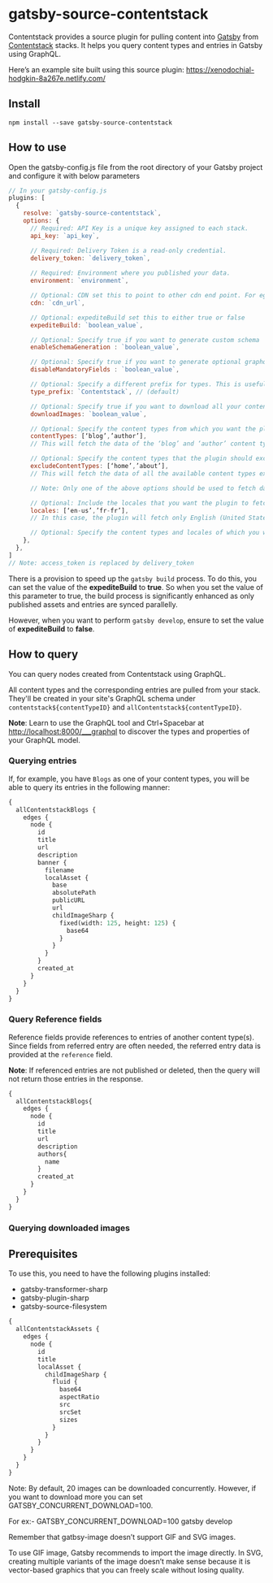 # gatsby-source-contentstack

Contentstack provides a source plugin for pulling content into [Gatsby][gatsby] from [Contentstack][contentstack] stacks. It helps you query content types and entries in Gatsby using GraphQL.

Here’s an example site built using this source plugin: https://xenodochial-hodgkin-8a267e.netlify.com/

## Install

`npm install --save gatsby-source-contentstack`

## How to use

Open the gatsby-config.js file from the root directory of your Gatsby project and configure it with below parameters

```javascript
// In your gatsby-config.js
plugins: [
  {
    resolve: `gatsby-source-contentstack`,
    options: {
      // Required: API Key is a unique key assigned to each stack.
      api_key: `api_key`,

      // Required: Delivery Token is a read-only credential. 
      delivery_token: `delivery_token`,
      
      // Required: Environment where you published your data.
      environment: `environment`,

      // Optional: CDN set this to point to other cdn end point. For eg: https://eu-cdn.contentstack.com/v3 
      cdn: `cdn_url`,

      // Optional: expediteBuild set this to either true or false
      expediteBuild: `boolean_value`,

      // Optional: Specify true if you want to generate custom schema
      enableSchemaGeneration : `boolean_value`,

      // Optional: Specify true if you want to generate optional graphql fields for mandatory Contentstack fields
      disableMandatoryFields : `boolean_value`,

      // Optional: Specify a different prefix for types. This is useful in cases where you have multiple instances of the plugin to be connected to different stacks.
      type_prefix: `Contentstack`, // (default)

      // Optional: Specify true if you want to download all your contentstack images locally
      downloadImages: `boolean_value`,

      // Optional: Specify the content types from which you want the plugin to retrieve data.
      contentTypes: [‘blog’,’author’],
      // This will fetch the data of the ‘blog’ and ‘author’ content types only.

      // Optional: Specify the content types that the plugin should exclude while fetching data of all content types.
      excludeContentTypes: [‘home’,’about’],
      // This will fetch the data of all the available content types excluding the ‘home’ and ‘about’ content types.

      // Note: Only one of the above options should be used to fetch data. If you add both options to fetch all contentTypes and excludeContentTypes, than only one of the query gets executed.

      // Optional: Include the locales that you want the plugin to fetch data from.
      locales: [‘en-us’,’fr-fr’],
      // In this case, the plugin will fetch only English (United States) and French (France) language data.

      // Optional: Specify the content types and locales of which you want the plugin to retrieve data.
    },
  },
]
// Note: access_token is replaced by delivery_token
```
There is a provision to speed up the ```gatsby build``` process. To do this, you can set the value of the **expediteBuild** to **true**. So when you set the value of this parameter to true, the build process is significantly enhanced as only published assets and entries are synced parallelly. 

However, when you want to perform ```gatsby develop```, ensure to set the value of **expediteBuild** to **false**.

## How to query

You can query nodes created from Contentstack using GraphQL. 


All content types and the corresponding entries are pulled from your stack. They'll be created in your site's GraphQL schema under `contentstack${contentTypeID}` and `allContentstack${contentTypeID}`.

**Note**: Learn to use the GraphQL tool and Ctrl+Spacebar at
<http://localhost:8000/___graphql> to discover the types and properties of your
GraphQL model.

### Querying entries

If, for example, you have `Blogs` as one of your content types, you will be able to query its entries in the following manner:


```graphql
{
  allContentstackBlogs {
    edges {
      node {
        id
        title
        url
        description
        banner {
          filename
          localAsset {
            base
            absolutePath
            publicURL
            url
            childImageSharp {
              fixed(width: 125, height: 125) {
                base64
              }
            }
          }
        }
        created_at
      }
    }
  }
}
```

### Query Reference fields

Reference fields provide references to entries of another content type(s). Since fields from
referred entry are often needed, the referred entry data is provided at the `reference` field.

**Note**: If referenced entries are not published or deleted, then the query will not return those entries in the response.

```graphql
{
  allContentstackBlogs{
    edges {
      node {
        id
        title
        url
        description
        authors{
          name
        }
        created_at
      }
    }
  }
}
```

### Querying downloaded images

## Prerequisites

To use this, you need to have the following plugins installed:

- gatsby-transformer-sharp
- gatsby-plugin-sharp
- gatsby-source-filesystem

```graphql
{
  allContentstackAssets {
    edges {
      node {
        id
        title
        localAsset {
          childImageSharp {
            fluid {
              base64
              aspectRatio
              src
              srcSet
              sizes
            }
          }
        }
      }
    }
  }
}
```

Note: By default, 20 images can be downloaded concurrently. However, if you want to download more you can set GATSBY_CONCURRENT_DOWNLOAD=100.

For ex:- GATSBY_CONCURRENT_DOWNLOAD=100 gatsby develop

Remember that gatbsy-image doesn’t support GIF and SVG images.

To use GIF image, Gatsby recommends to import the image directly. In SVG, creating multiple variants of the image doesn’t make sense because it is vector-based graphics that you can freely scale without losing quality.


[gatsby]: https://www.gatsbyjs.org/
[contentstack]: https://www.contentstack.com/